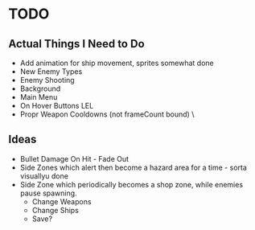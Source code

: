 # TODO

## Actual Things I Need to Do
 - Add animation for ship movement, sprites somewhat done
 - New Enemy Types
 - Enemy Shooting
 - Background
 - Main Menu
 - On Hover Buttons LEL
 - Propr Weapon Cooldowns (not frameCount bound)
\
## Ideas
 - Bullet Damage On Hit - Fade Out
 - Side Zones which alert then become a hazard area for a time - sorta visuallyu done
 - Side Zone which periodically becomes a shop zone, while enemies pause spawning.
    - Change Weapons
    - Change Ships
    - Save?
